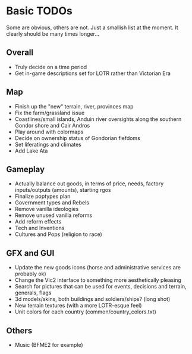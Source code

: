 # Basic TODOs
Some are obvious, others are not. Just a smallish list at the moment. It clearly should be many times longer...

## Overall
 - Truly decide on a time period
 - Get in-game descriptions set for LOTR rather than Victorian Era
 
## Map
 - Finish up the "new" terrain, river, provinces map
 - Fix the farm/grassland issue
 - Coastlines/small islands, Anduin river oversights along the southern Gondor shore and Cair Andros
 - Play around with colormaps
 - Decide on ownership status of Gondorian fiefdoms
 - Set liferatings and climates
 - Add Lake Ata
 
## Gameplay
 - Actually balance out goods, in terms of price, needs, factory inputs/outputs (amounts), starting rgos 
 - Finalize poptypes plan
 - Government types and Rebels
 - Remove vanilla ideologies
 - Remove unused vanilla reforms
 - Add reform effects
 - Tech and Inventions
 - Cultures and Pops (religion to race)

## GFX and GUI
 - Update the new goods icons (horse and administrative services are probably ok)
 - Change the Vic2 interface to something more aesthetically pleasing
 - Search for pictures that can be used for events, decisions and terrain, generals, flags
 - 3d models/skins, both buildings and soldiers/ships? (long shot)
 - New terrain textures (with a more LOTR-esque feel)
 - Unit colors for each country (common/country_colors.txt)

## Others 
 - Music (BFME2 for example)
